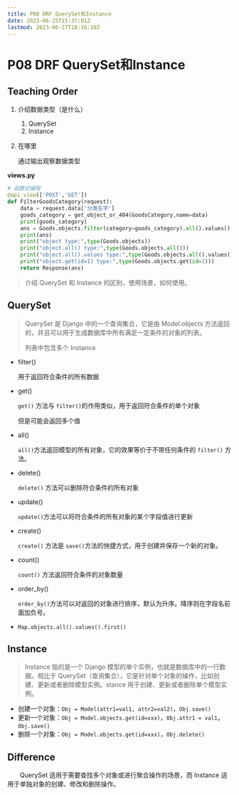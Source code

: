 ```yaml
---
title: P08 DRF QuerySet和Instance
date: 2023-06-25T15:37:01Z
lastmod: 2023-06-27T18:16:10Z
---
```


# P08 DRF QuerySet和Instance

## Teaching Order

1. 介绍数据类型（是什么）

   1. QuerySet
   2. Instance
2. 在哪里

   通过输出观察数据类型

**views.py**

   ```python
   # 函数式编程
   @api_view(['POST','GET'])
   def FilterGoodsCategory(request):
       data = request.data['分类名字']
       goods_category = get_object_or_404(GoodsCategory,name=data)
       print(goods_category)
       ans = Goods.objects.filter(category=goods_category).all().values()
       print(ans)
       print("object type:",type(Goods.objects))
       print("object.all() type:",type(Goods.objects.all()))
       print("object.all().values type:",type(Goods.objects.all().values()))
       print("object.get(id=1) type:",type(Goods.objects.get(id=1)))
       return Response(ans)
   ```

> 介绍 QuerySet 和 Instance 的区别，使用场景，如何使用。

## **QuerySet**

> QuerySet 是 Django 中的一个查询集合，它是由 Model.objects 方法返回的，并且可以用于生成数据库中所有满足一定条件的对象的列表。
>
> 列表中包含多个 Instance

* filter()

  用于返回符合条件的所有数据
* get()

  ​`get()`​​ 方法与 `filter()`​​ 的作用类似，用于返回符合条件的单个对象

  但是可能会返回多个值
* all()

  ​`all()`​​ 方法返回模型的所有对象，它的效果等价于不带任何条件的 `filter()`​​ 方法。
* delete()

  ​`delete()`​​ 方法可以删除符合条件的所有对象
* update()

  ​`update()`​​ 方法可以将符合条件的所有对象的某个字段值进行更新
* create()

  ​`create()`​​ 方法是 `save()`​​ 方法的快捷方式，用于创建并保存一个新的对象。
* count()

  ​`count()`​​ 方法返回符合条件的对象数量
* order_by()

  ​`order_by()`​​ 方法可以对返回的对象进行排序，默认为升序。降序则在字段名前面加负号。
* ​`Map.objects.all().values().first()`​​

## Instance

> Instance 指的是一个 Django 模型的单个实例，也就是数据库中的一行数据。相比于 QuerySet（查询集合），它是针对单个对象的操作，比如创建、更新或者删除模型实例。stance 用于创建、更新或者删除单个模型实例。

* 创建一个对象：`Obj = Model(attr1=val1, attr2=val2)`​，`Obj.save()`​
* 更新一个对象：`Obj = Model.objects.get(id=xxx)`​，`Obj.attr1 = val1`​，`Obj.save()`​
* 删除一个对象：`Obj = Model.objects.get(id=xxx)`​​，`Obj.delete()`​​

## Difference

　　QuerySet 适用于需要查找多个对象或进行聚合操作的场景，而 Instance 适用于单独对象的创建、修改和删除操作。

